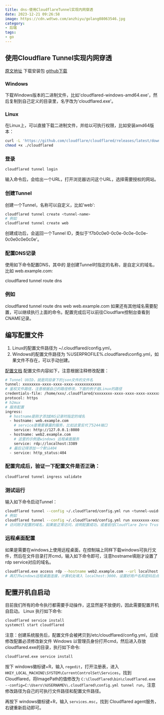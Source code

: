```yaml
---
title: dns-使用CloudflareTunnel实现内网穿透
date: 2023-12-21 09:26:58
image: https://cdn.wdtwo.com/anzhiyu/golang08063546.jpg
category: 
- 后端
tags: 
- go
---
```


## 使用Cloudflare Tunnel实现内网穿透
[原文地址](https://zhuanlan.zhihu.com/p/621870045)
下载安装包
[github下载](https://github.com/cloudflare/cloudflared)

### Windows
下载Windows版本的二进制文件，比如'cloudflared-windows-amd64.exe'，然后复制到自己定义的目录里，名字改为'cloudflared.exe'。

### Linux
在Linux上，可以直接下载二进制文件，并给以可执行权限，比如安装amd64版本：
```bash
curl -L 'https://github.com/cloudflare/cloudflared/releases/latest/download/cloudflared-linux-amd64' -o ./cloudflared
chmod +x ./cloudflared
```

### 登录
```bash
cloudflared tunnel login
```
输入命令后，会给出一个URL，打开浏览器访问这个URL，选择需要授权的网站。

### 创建Tunnel
创建一个Tunnel，名称可以自定义，比如'web':
```bash
cloudflared tunnel create <tunnel-name>
# 例如
cloudflared tunnel create web
```
创建成功后，会返回一个Tunnel ID，类似于'f7b0c0e0-0c0e-0c0e-0c0e-0c0e0c0e0c0e'。

### 配置DNS记录
使用如下命令配置DNS，其中的 <tunnel-name>是创建Tunnel时指定的名称，<domain>是自定义的域名，比如 web.example.com:

cloudflared tunnel route dns <tunnel-name> <domain>
### 例如
cloudflared tunnel route dns web web.example.com
如果还有其他域名需要配置，可以继续执行上面的命令。配置完成后可以前往Cloudflare控制台查看到CNAME记录。

## 编写配置文件

1. Linux的配置文件路径为 ~/.cloudflared/config.yml，
2. Windows的配置文件路径为 %USERPROFILE%\.cloudflared\config.yml，如果文件不存在，可以手动创建。

[配置文档](https://developers.cloudflare.com/cloudflare-one/connections/connect-networks/configure-tunnels/origin-configuration/#supported-protocols)
配置文件内容如下，注意根据注释修改配置：
```bash
# Tunnel UUID，就是同目录下的json文件的文件名
tunnel: xxxxxxxx-xxxx-xxxx-xxxx-xxxxxxxxxxxx
# 鉴权文件路径，注意根据自己的路径修改，下面的例子是Linux的路径
credentials-file: /home/xxx/.cloudflared/xxxxxxxx-xxxx-xxxx-xxxx-xxxxxxxxxxxx.json
protocol: https
# h2mux
# 服务配置
ingress:
  # hostname是刚才添加DNS记录时指定的域名
  - hostname: web.example.com
    # service是需要暴露的服务，比如这里反代了5244端口
    service: http://127.0.0.1:8080
  - hostname: web2.example.com
    # 这里的示例是windows 远程桌面服务
    service: rdp://localhost:3389
  # 最后记得添加一个默认404
  - service: http_status:404
```
### 配置完成后，验证一下配置文件是否正确：
```bash
cloudflared tunnel ingress validate
```
### 测试运行
输入如下命令启动Tunnel：
```bash
cloudflared tunnel --config ~/.cloudflared/config.yml run <tunnel-uuid>
# 例如
cloudflared tunnel --config ~/.cloudflared/config.yml run xxxxxxxx-xxxx-xxxx-xxxx-xxxxxxxxxxxx
# 访问刚才配置的域名，如果能正常访问，说明配置成功。或者前往Cloudflare Zero Trust的控制台查看Tunnel的状态。
```
### 远程桌面配置
如果是需要在windows上使用远程桌面，在控制端上同样下载windows可执行文件，然后在文件目录打开cmd，输入如下命令即可，注意hostname填刚才设置了rdp service对应的域名。
```bash
cloudflared.exe access rdp --hostname web2.example.com --url localhost:3000
# 再打开windows远程桌面连接，计算机处填入 localhost:3000，设置好用户名和密码后点击连接即可。
```

## 配置开机自启动
目前我们所有的命令执行都需要手动操作，这显然是不放便的，因此需要配置开机自启动。
Linux
执行如下命令:
```bash
cloudflared service install
systemctl start cloudflared
```
注意：创建系统服务后，配置文件会被拷贝到/etc/cloudflared/config.yml，后续修改配置必须修改新文件
Windows
以管理员身份打开cmd，然后进入存放cloudflared.exe的目录，执行如下命令:
```bash
cloudflared.exe service install
```
按下 windows徽标键+R，输入 `regedit`，打开注册表，进入 `HKEY_LOCAL_MACHINE\SYSTEM\CurrentControlSet\Services`，找到Cloudflared，将ImagePath的值修改为 `C:\Cloudflared\bin\cloudflared.exe --config=C:\Users\%USERNAME%\.cloudflared\config.yml tunnel run`，注意修改路径为自己的可执行文件路径和配置文件路径。

再按下 windows徽标键+R，输入 `services.msc`，找到 Cloudflared agent服务，右键重新启动即可。



